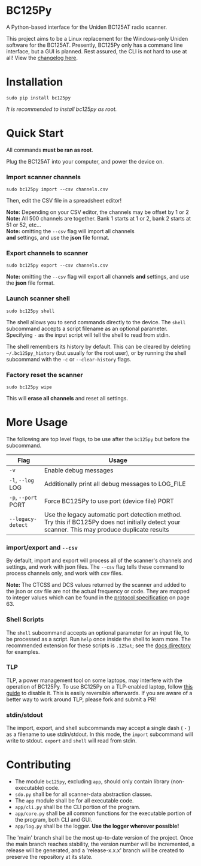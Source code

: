 # BC125Py

A Python-based interface for the Uniden BC125AT radio scanner.

This project aims to be a Linux replacement for the Windows-only
Uniden software for the BC125AT. Presently, BC125Py only has a
command line interface, but a GUI is planned. Rest assured, the
CLI is not hard to use at all! View the [changelog here](CHANGELOG.md).


# Installation

`sudo pip install bc125py`

*It is recommended to install bc125py as root.*


# Quick Start

All commands **must be ran as root**.

Plug the BC125AT into your computer, and power the device on.

### Import scanner channels

`sudo bc125py import --csv channels.csv`

Then, edit the CSV file in a spreadsheet editor!

**Note:** Depending on your CSV editor, the channels may be offset by 1 or 2  
**Note:** All 500 channels are together. Bank 1 starts at 1 or 2, bank 2 starts at 51 or 52, etc...  
**Note:** omitting the `--csv` flag will import all channels  
**and** settings, and use the **json** file format.

### Export channels to scanner

`sudo bc125py export --csv channels.csv`

**Note:** omitting the `--csv` flag will export all channels
**and** settings, and use the **json** file format.

### Launch scanner shell

`sudo bc125py shell`

The shell allows you to send commands directly to the device.
The `shell` subcommand accepts a script filename as an optional parameter.
Specifying `-` as the input script will tell the shell to read from stdin.

The shell remembers its history by default. This can be cleared by deleting
`~/.bc125py_history` (but usually for the root user), or by running the shell
subcommand with the `-c` or `--clear-history` flags.

### Factory reset the scanner

`sudo bc125py wipe`

This will **erase all channels** and reset all settings.


# More Usage

The following are top level flags, to be use after the
`bc125py` but before the subcommand.

| Flag | Usage |
| --- | --- |
| `-v` | Enable debug messages |
| `-l`, `--log` LOG | Additionally print all debug messages to LOG_FILE |
| `-p`, `--port` PORT | Force BC125Py to use port (device file) PORT |
| `--legacy-detect` | Use the legacy automatic port detection method. Try this if BC125Py does not initially detect your scanner. This may produce duplicate results |

### import/export and `--csv`

By default, import and export will process all of the scanner's channels
and settings, and work with json files. The `--csv` flag tells these
command to process channels only, and work with csv files.

**Note:** The CTCSS and DCS values returned by the scanner and added to the json or csv file are not the actual frequency or code. They are mapped to integer values which can be found in the [protocol specification](docs/BC125AT_Protocol.pdf) on page 63.

### Shell Scripts

The `shell` subcommand accepts an optional parameter for an input file,
to be processed as a script. Run `help` once inside the shell to learn
more. The recommended extension for these scripts is `.125at`; see
the [docs directory](docs/) for examples.

### TLP

TLP, a power management tool on some laptops,
may interfere with the operation of BC125Py.
To use BC125Py on a TLP-enabled laptop, follow
[this guide](https://askubuntu.com/questions/1239176/how-to-disable-tlp)
to disable it. This is easily reversible afterwards.
If you are aware of a better way to work around TLP, please fork and submit a PR!

### stdin/stdout

The import, export, and shell subcommands may accept a single dash
( `-` ) as a filename to use stdin/stdout. In this mode, the `import`
subcommand will write to stdout. `export` and `shell` will read from stdin.


# Contributing

* The module `bc125py`, excluding `app`, should only contain library (non-executable) code.
* `sdo.py` shall be for all scanner-data abstraction classes.
* The `app` module shall be for all executable code.
* `app/cli.py` shall be the CLI portion of the program.
* `app/core.py` shall be all common functions for the executable portion of the program, both CLI and GUI.
* `app/log.py` shall be the logger. **Use the logger wherever possible!**

The 'main' branch shall be the most up-to-date version of the project. Once the main branch reaches
stability, the version number will be incremented, a release will be generated, and a 'release-x.x.x'
branch will be created to preserve the repository at its state.
